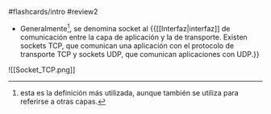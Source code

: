 #flashcards/intro 
#review2 

- Generalmente[^1], se denomina socket al {{[[Interfaz|interfaz]] de comunicación entre la capa de aplicación y la de transporte. Existen sockets TCP, que comunican una aplicación con el protocolo de transporte TCP y sockets UDP, que comunican aplicaciones con UDP.}}

![[Socket_TCP.png]]

[^1]: esta es la definición más utilizada, aunque también se utiliza para referirse a otras capas.
